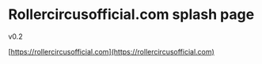 # Rollercircusofficial.com splash page 
v0.2

[https://rollercircusofficial.com](https://rollercircusofficial.com)
